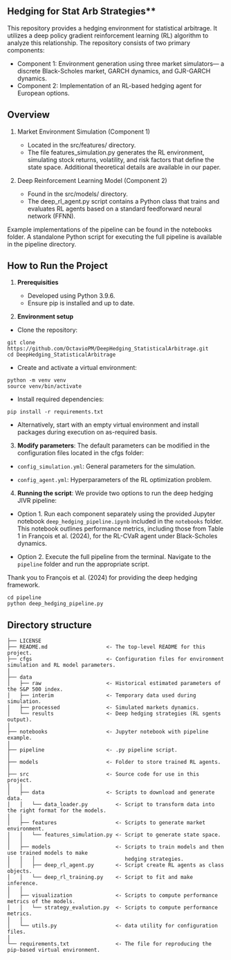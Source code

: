 ## Hedging for Stat Arb Strategies**

This repository provides a hedging environment for statistical arbitrage. It utilizes a deep policy gradient reinforcement learning (RL) algorithm to analyze this relationship. The repository consists of two primary components:

- Component 1: Environment generation using three market simulators— a discrete Black-Scholes market, GARCH dynamics, and GJR-GARCH dynamics.
- Component 2: Implementation of an RL-based hedging agent for European options.

## Overview

1. Market Environment Simulation (Component 1)
    - Located in the src/features/ directory.
    - The file features_simulation.py generates the RL environment, simulating stock returns, volatility, and risk factors that define the state space. Additional theoretical details are available in our paper.

2. Deep Reinforcement Learning Model (Component 2)
    - Found in the src/models/ directory.
    - The deep_rl_agent.py script contains a Python class that trains and evaluates RL agents based on a standard feedforward neural network (FFNN).

Example implementations of the pipeline can be found in the notebooks folder. A standalone Python script for executing the full pipeline is available in the pipeline directory.

## How to Run the Project

1. **Prerequisities**
    - Developed using Python 3.9.6.
    - Ensure pip is installed and up to date.

2. **Environment setup**

- Clone the repository:

```nohighlight
git clone https://github.com/OctavioPM/DeepHedging_StatisticalArbitrage.git
cd DeepHedging_StatisticalArbitrage
```

- Create and activate a virtual environment:

```nohighlight
python -m venv venv
source venv/bin/activate
```

- Install required dependencies:

```nohighlight
pip install -r requirements.txt
```

- Alternatively, start with an empty virtual environment and install packages during execution on as-required basis.

3. **Modify parameters**: The default parameters can be modified in the configuration files located in the cfgs folder:

- `config_simulation.yml`: General parameters for the simulation.

- `config_agent.yml`: Hyperparameters of the RL optimization problem.


4. **Running the script**: We provide two options to run the deep hedging JIVR pipeline:

- Option 1. Run each component separately using the provided Jupyter notebook `deep_hedging_pipeline.ipynb` included in the `notebooks` folder. This notebook outlines performance metrics, including those from Table 1 in François et al. (2024), for the RL-CVaR agent under Black-Scholes dynamics.

- Option 2. Execute the full pipeline from the terminal. Navigate to the `pipeline` folder and run the appropriate script.

Thank you to François et al. (2024) for providing the deep hedging framework. 

```nohighlight
cd pipeline
python deep_hedging_pipeline.py
```

## Directory structure

```nohighlight
├── LICENSE
├── README.md                   <- The top-level README for this project.
├── cfgs                        <- Configuration files for environment simulation and RL model parameters.
│
├── data
│   ├── raw                     <- Historical estimated parameters of the S&P 500 index.
│   ├── interim                 <- Temporary data used during simulation.
│   ├── processed               <- Simulated markets dynamics.
│   └── results                 <- Deep hedging strategies (RL sgents output).
│
├── notebooks                   <- Jupyter notebook with pipeline example.
│
├── pipeline                    <- .py pipeline script.
│
├── models                      <- Folder to store trained RL agents.
│
├── src                         <- Source code for use in this project.
│   │
│   ├── data                    <- Scripts to download and generate data.
│   │   └── data_loader.py         <- Script to transform data into the right format for the models.
│   │
│   ├── features                   <- Scripts to generate market environment.
│   │   └── features_simulation.py <- Script to generate state space.
│   │
│   ├── models                     <- Scripts to train models and then use trained models to make
│   │   │                             hedging strategies.
│   │   ├── deep_rl_agent.py       <- Script create RL agents as class objects.
│   │   └── deep_rl_training.py    <- Script to fit and make inference.
│   │
│   ├── visualization              <- Scripts to compute performance metrics of the models.
│   │   └── strategy_evalution.py  <- Scripts to compute performance metrics.
│   │
│   └── utils.py                   <- data utility for configuration files.
│ 
└── requirements.txt               <- The file for reproducing the pip-based virtual environment.
```
